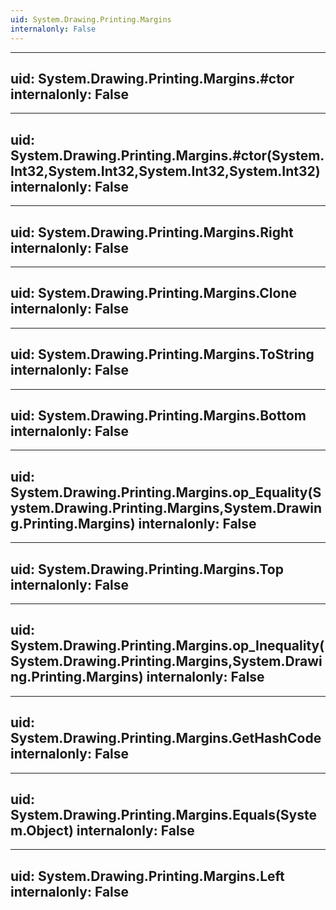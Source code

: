 ```yaml
---
uid: System.Drawing.Printing.Margins
internalonly: False
---
```


---
uid: System.Drawing.Printing.Margins.#ctor
internalonly: False
---

---
uid: System.Drawing.Printing.Margins.#ctor(System.Int32,System.Int32,System.Int32,System.Int32)
internalonly: False
---

---
uid: System.Drawing.Printing.Margins.Right
internalonly: False
---

---
uid: System.Drawing.Printing.Margins.Clone
internalonly: False
---

---
uid: System.Drawing.Printing.Margins.ToString
internalonly: False
---

---
uid: System.Drawing.Printing.Margins.Bottom
internalonly: False
---

---
uid: System.Drawing.Printing.Margins.op_Equality(System.Drawing.Printing.Margins,System.Drawing.Printing.Margins)
internalonly: False
---

---
uid: System.Drawing.Printing.Margins.Top
internalonly: False
---

---
uid: System.Drawing.Printing.Margins.op_Inequality(System.Drawing.Printing.Margins,System.Drawing.Printing.Margins)
internalonly: False
---

---
uid: System.Drawing.Printing.Margins.GetHashCode
internalonly: False
---

---
uid: System.Drawing.Printing.Margins.Equals(System.Object)
internalonly: False
---

---
uid: System.Drawing.Printing.Margins.Left
internalonly: False
---
